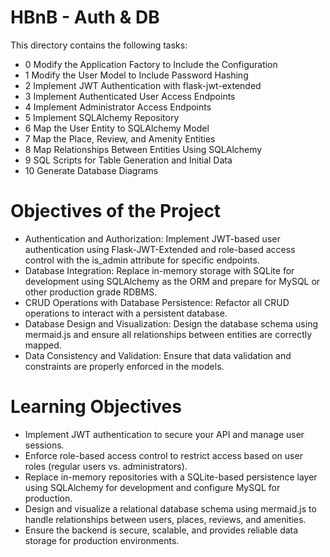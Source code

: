 # HBnB - Auth & DB
This directory contains the following tasks:

- 0 Modify the Application Factory to Include the Configuration
- 1 Modify the User Model to Include Password Hashing
- 2 Implement JWT Authentication with flask-jwt-extended
- 3 Implement Authenticated User Access Endpoints
- 4 Implement Administrator Access Endpoints
- 5 Implement SQLAlchemy Repository
- 6 Map the User Entity to SQLAlchemy Model
- 7 Map the Place, Review, and Amenity Entities
- 8 Map Relationships Between Entities Using SQLAlchemy
- 9 SQL Scripts for Table Generation and Initial Data
- 10 Generate Database Diagrams

# Objectives of the Project

- Authentication and Authorization: Implement JWT-based user authentication using Flask-JWT-Extended and role-based access control with the is_admin attribute for specific endpoints.
- Database Integration: Replace in-memory storage with SQLite for development using SQLAlchemy as the ORM and prepare for MySQL or other production grade RDBMS.
- CRUD Operations with Database Persistence: Refactor all CRUD operations to interact with a persistent database.
- Database Design and Visualization: Design the database schema using mermaid.js and ensure all relationships between entities are correctly mapped.
- Data Consistency and Validation: Ensure that data validation and constraints are properly enforced in the models.

# Learning Objectives

* Implement JWT authentication to secure your API and manage user sessions.
* Enforce role-based access control to restrict access based on user roles (regular users vs. administrators).
* Replace in-memory repositories with a SQLite-based persistence layer using SQLAlchemy for development and configure MySQL for production.
* Design and visualize a relational database schema using mermaid.js to handle relationships between users, places, reviews, and amenities.
* Ensure the backend is secure, scalable, and provides reliable data storage for production environments.

